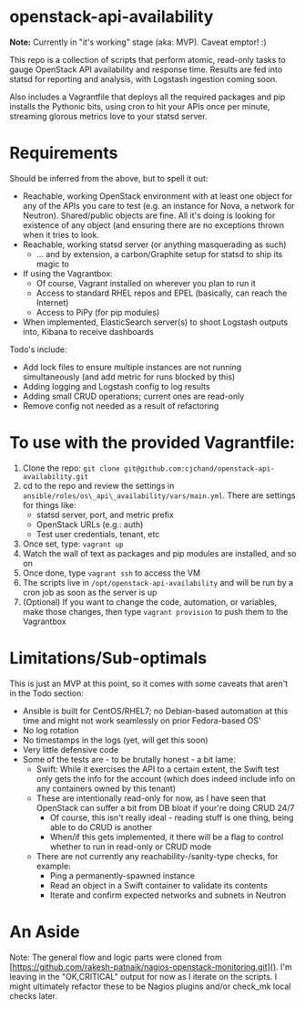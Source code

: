 # openstack-api-availability

**Note:** Currently in "it's working" stage (aka: MVP). Caveat emptor! :)

This repo is a collection of scripts that perform atomic, read-only tasks to gauge OpenStack API availability and response time. Results are fed into statsd for reporting and analysis, with Logstash ingestion coming soon.

Also includes a Vagrantfile that deploys all the required packages and pip installs the Pythonic bits, using cron to hit your APIs once per minute, streaming glorous metrics love to your statsd server.

# Requirements

Should be inferred from the above, but to spell it out:

* Reachable, working OpenStack environment with at least one object for any of the APIs you care to test (e.g. an instance for Nova, a network for Neutron). Shared/public objects are fine. All it's doing is looking for existence of any object (and ensuring there are no exceptions thrown when it tries to look.
* Reachable, working statsd server (or anything masquerading as such)
	* ... and by extension, a carbon/Graphite setup for statsd to ship its magic to
* If using the Vagrantbox:
	* Of course, Vagrant installed on wherever you plan to run it
	* Access to standard RHEL repos and EPEL (basically, can reach the Internet)
	* Access to PiPy (for pip modules)
* When implemented, ElasticSearch server(s) to shoot Logstash outputs into, Kibana to receive dashboards

Todo's include:

* Add lock files to ensure multiple instances are not running simultaneously (and add metric for runs blocked by this)
* Adding logging and Logstash config to log results
* Adding small CRUD operations; current ones are read-only
* Remove config not needed as a result of refactoring

# To use with the provided Vagrantfile:

1. Clone the repo: `git clone git@github.com:cjchand/openstack-api-availability.git`
2. cd to the repo and review the settings in `ansible/roles/os\_api\_availability/vars/main.yml`. There are settings for things like:
	* statsd server, port, and metric prefix
	* OpenStack URLs (e.g.: auth)
	* Test user credentials, tenant, etc
3. Once set, type: `vagrant up`
4. Watch the wall of text as packages and pip modules are installed, and so on
5. Once done, type `vagrant ssh` to access the VM
6. The scripts live in `/opt/openstack-api-availability` and will be run by a cron job as soon as the server is up
7. (Optional) If you want to change the code, automation, or variables, make those changes, then type `vagrant provision` to push them to the Vagrantbox

# Limitations/Sub-optimals

This is just an MVP at this point, so it comes with some caveats that aren't in the Todo section:

* Ansible is built for CentOS/RHEL7; no Debian-based automation at this time and might not work seamlessly on prior Fedora-based OS'
* No log rotation
* No timestamps in the logs (yet, will get this soon)
* Very little defensive code
* Some of the tests are - to be brutally honest - a bit lame:
	* Swift: While it exercises the API to a certain extent, the Swift test only gets the info for the account (which does indeed include info on any containers owned by this tenant)
	* These are intentionally read-only for now, as I have seen that OpenStack can suffer a bit from DB bloat if your're doing CRUD 24/7
		* Of course, this isn't really ideal - reading stuff is one thing, being able to do CRUD is another
		* When/if this gets implemented, it there will be a flag to control whether to run in read-only or CRUD mode
	* There are not currently any reachability-/sanity-type checks, for example:
		* Ping a permanently-spawned instance
		* Read an object in a Swift container to validate its contents
		* Iterate and confirm expected networks and subnets in Neutron

# An Aside

Note: The general flow and logic parts were cloned from [https://github.com/rakesh-patnaik/nagios-openstack-monitoring.git](). I'm leaving in the "OK,CRITICAL" output for now as I iterate on the scripts. I might ultimately refactor these to be Nagios plugins and/or check\_mk local checks later.
